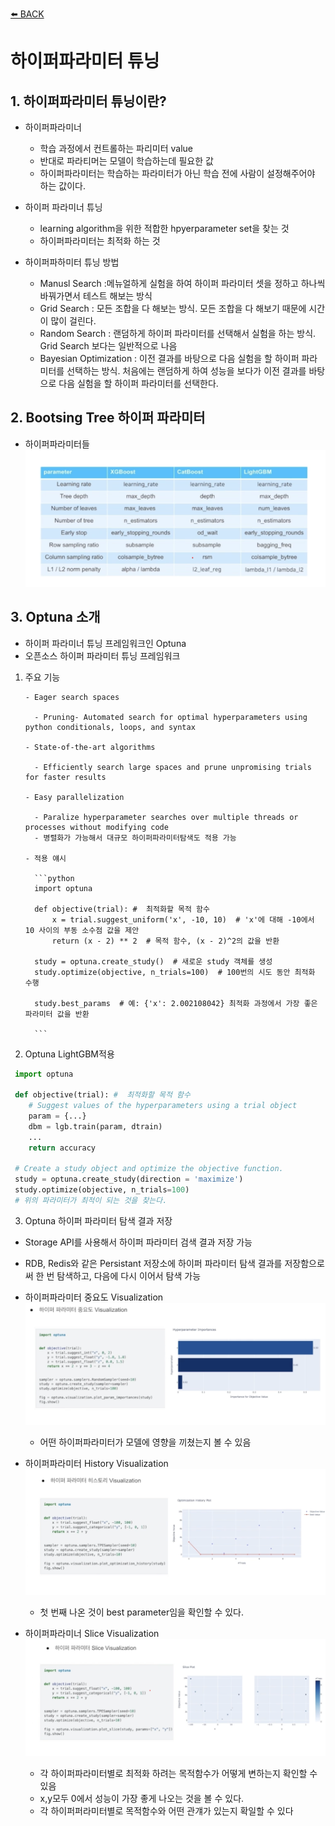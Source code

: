 [⬅️ BACK ](./README.md)

# 하이퍼파라미터 튜닝

## 1. 하이퍼파라미터 튜닝이란?

- 하이퍼파라미너

  - 학습 과정에서 컨트롤하는 파리미터 value
  - 반대로 파라티머는 모델이 학습하는데 필요한 값
  - 하이퍼파라미터는 학습하는 파라미터가 아닌 학습 전에 사람이 설정해주어야 하는 값이다.

- 하이퍼 파라미너 튜닝

  - learning algorithm을 위한 적합한 hpyerparameter set을 찾는 것
  - 하이퍼파라미터는 최적화 하는 것

- 하이퍼파하미터 튜닝 방법
  - Manusl Search :메뉴얼하게 실험을 하여 하이퍼 파라미터 셋을 정하고 하나씩 바꿔가면서 테스트 해보는 방식
  - Grid Search : 모든 조합을 다 해보는 방식. 모든 조합을 다 해보기 때문에 시간이 많이 걸린다.
  - Random Search : 랜덤하게 하이퍼 파라미터를 선택해서 실험을 하는 방식. Grid Search 보다는 일반적으로 나음
  - Bayesian Optimization : 이전 결과를 바탕으로 다음 실험을 할 하이퍼 파라미터를 선택하는 방식. 처음에는 랜덤하게 하여 성능을 보다가 이전 결과를 바탕으로 다음 실험을 할 하이퍼 파라미터를 선택한다.

## 2. Bootsing Tree 하이퍼 파라미터

- 하이퍼파라미터들
  ![w2-hyper_parameter](./imgs/w2-hyper_parameter.png)

## 3. Optuna 소개

- 하이퍼 파라미너 튜닝 프레임워크인 Optuna
- 오픈소스 하이퍼 파라미터 튜닝 프레임워크

1.  주요 기능

        - Eager search spaces

          - Pruning- Automated search for optimal hyperparameters using python conditionals, loops, and syntax

        - State-of-the-art algorithms

          - Efficiently search large spaces and prune unpromising trials for faster results

        - Easy parallelization

          - Paralize hyperparameter searches over multiple threads or processes without modifying code
          - 병렬화가 가능해서 대규모 하이퍼파라미터탐색도 적용 가능

        - 적용 얘시

          ```python
          import optuna

          def objective(trial): #  최적화할 목적 함수
              x = trial.suggest_uniform('x', -10, 10)  # 'x'에 대해 -10에서 10 사이의 부동 소수점 값을 제안
              return (x - 2) ** 2  # 목적 함수, (x - 2)^2의 값을 반환

          study = optuna.create_study()  # 새로운 study 객체를 생성
          study.optimize(objective, n_trials=100)  # 100번의 시도 동안 최적화 수행

          study.best_params  # 예: {'x': 2.002108042} 최적화 과정에서 가장 좋은 파라미터 값을 반환

          ```

2.  Optuna LightGBM적용

```python
 import optuna

 def objective(trial): #  최적화할 목적 함수
    # Suggest values of the hyperparameters using a trial object
    param = {...}
    dbm = lgb.train(param, dtrain)
    ...
    return accuracy

 # Create a study object and optimize the objective function.
 study = optuna.create_study(direction = 'maximize')
 study.optimize(objective, n_trials=100)
 # 위의 파라미터가 최적이 되는 것을 찾는다.
```

3. Optuna 하이퍼 파라미터 탐색 결과 저장

- Storage API를 사용해서 하이퍼 파라미터 검색 결과 저장 가능
- RDB, Redis와 같은 Persistant 저장소에 하이퍼 파라미터 탐색 결과를 저장함으로써 한 번 탐색하고, 다음에 다시 이어서 탐색 가능

- 하이퍼파라미터 중요도 Visualization
  ![w2-hyper_parameter-2](./imgs/w2-hyper_parameter-2.png)
  - 어떤 하이퍼파라미터가 모델에 영향을 끼쳤는지 볼 수 있음
- 하이퍼파라미터 History Visualization
  ![w2-hyper_parameter-3](./imgs/w2-hyper_parameter-3.png)
  - 첫 번째 나온 것이 best parameter임을 확인할 수 있다.
- 하이퍼파라미너 Slice Visualization
  ![w2-hyper_parameter-4](./imgs/w2-hyper_parameter-4.png)
  - 각 하이퍼파라미터별로 최적화 하려는 목적함수가 어떻게 변하는지 확인할 수 있음
  - x,y모두 0에서 성능이 가장 좋게 나오는 것을 볼 수 있다.
  - 각 하이퍼퍼라미터별로 목적함수와 어떤 관걔가 있는지 확일할 수 있다

